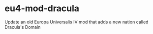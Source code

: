 # eu4-mod-dracula
Update an old Europa Universalis IV mod that adds a new nation called Dracula's Domain
